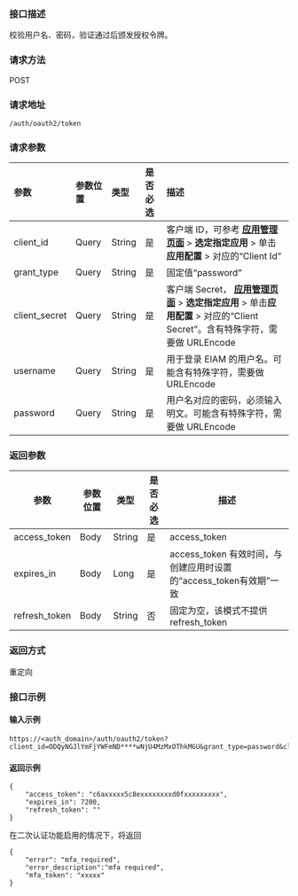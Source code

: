 
### 接口描述
校验用户名、密码，验证通过后颁发授权令牌。

### 请求方法
POST
### 请求地址
```
/auth/oauth2/token
```
### 请求参数
| 参数          | 参数位置 | 类型   | 是否必选 | 描述                                                         |
| :------------ | :------- | :----- | :------- | :----------------------------------------------------------- |
| client_id     | Query    | String | 是       | 客户端 ID，可参考 **[应用管理页面](https://console.cloud.tencent.com/eiam)** > **选定指定应用** > 单击**应用配置** > 对应的“Client Id” |
| grant_type    | Query    | String | 是       | 固定值“password”                                             |
| client_secret | Query    | String | 是       | 客户端 Secret， **[应用管理页面](https://console.cloud.tencent.com/eiam)** > **选定指定应用** > 单击**应用配置** > 对应的“Client Secret”。含有特殊字符，需要做 URLEncode |
| username      | Query    | String | 是       | 用于登录 EIAM 的用户名。可能含有特殊字符，需要做 URLEncode   |
| password      | Query    | String | 是       | 用户名对应的密码，必须输入明文。可能含有特殊字符，需要做 URLEncode |



### 返回参数
| 参数          | 参数位置 | 类型   | 是否必选 | 描述                                                         |
| ------------- | -------- | ------ | -------- | ------------------------------------------------------------ |
| access_token  | Body     | String | 是       | access_token                                                 |
| expires_in    | Body     | Long   | 是       | access_token 有效时间，与创建应用时设置的“access_token有效期”一致 |
| refresh_token | Body     | String | 否       | 固定为空，该模式不提供 refresh_token                                              |

### 返回方式
重定向

### 接口示例
#### 输入示例
```
https://<auth_domain>/auth/oauth2/token?client_id=ODQyNGJlYmFjYWFmND****wNjU4MzMxOThkMGU&grant_type=password&client_secret=oG412Uk6EdbfXtgUW****t1j%2bq&username=testuser&password=PPee3****lk!!
```
#### 返回示例
```
{
    "access_token": "c6axxxxx5c8exxxxxxxxd0fxxxxxxxxx",
    "expires_in": 7200,
    "refresh_token": ""
}
```
在二次认证功能启用的情况下，将返回
```
{
    "error": "mfa_required",
    "error_description":"mfa required",
    "mfa_token": "xxxxx"
}
```
